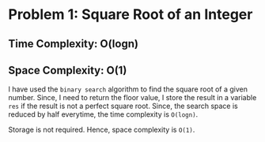 # Problem 1: Square Root of an Integer

## Time Complexity: O(logn)
## Space Complexity: O(1)

I have used the `binary search` algorithm to find the square root of a given number. Since, I need to return the floor value, I store the result in a variable `res` if the result is not a perfect square root. Since, the search space is reduced by half everytime, the time complexity is `O(logn)`.

Storage is not required. Hence, space complexity is `O(1)`.